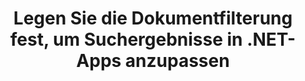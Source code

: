 ---
############################# Static ############################
layout: "auto-gen-gist"
draft: false
path: "de/search/net/filters/pot/"
otherformats: PDF DOC DOT DOCX DOCM DOTX DOTM TXT ODT OTT RTF XLS XLT XLSX XLSM XLSB XLTX XLTM XLA XLAM ODS OTS CSV TSV XML PPT PPS PPT PPTX PPTM POTX POTM PPSX PPSM ODP PST OST EML EMLX MSG ONE ZIP XHTML MHTML MD CHM EPUB FB2 

############################# Head ############################
head_title: "Passen Sie die Suchergebnisse an, indem Sie die Dokumentfilterung in .NET-Apps festlegen"
head_description: "GroupDocs.Search .NET API ermöglicht Softwareentwicklern, POT Documents-Dokumente zu durchsuchen und die Suchergebnisse anzupassen, indem sie die Dokumentfilterung in .NET-Apps anwenden."

############################# Header ############################
title: "Legen Sie die Dokumentfilterung fest, um Suchergebnisse in .NET-Apps anzupassen"
description: "Die .NET-API von GroupDocs.Search hilft Softwarefachleuten, Suchfunktionen für Dokumente hinzuzufügen und Suchergebnisse anzupassen, indem sie die Dokumentfilterung in ihren .NET-Apps anwenden."

######################### Download Button #######################
button:
    enable: true

############################# About ############################
about:
    enable: true
    title: "Wie wende ich die Dokumentfilterung im Suchergebnis über .NET an?"
    content: |
      Das Filtern ist eine sehr nützliche Technik, mit der Benutzer die Funktionalität überprüfen und verarbeiten können. Die Dokumentenfilterung bietet Benutzern eine einfache Möglichkeit, durch ihre Ergebnisse zu navigieren und zu finden, wonach sie suchen. Es gibt Benutzern auch die Möglichkeit, ihre Suche auf einen bestimmten Abschnitt oder einen bestimmten Dokumenttyp zu beschränken. GroupDocs.Search für .NET ist eine funktionsreiche Hochleistungs-API für die Dokumentensuche, die es Softwareentwicklern ermöglicht, Anwendungen zu erstellen, die eine Textsuche und Indexierung ermöglichen. Es unterstützt einige der gängigsten Dokumentenformate wie PDF, HTML, Outlook-E-Mail, Microsoft Office Word, Excel-Arbeitsblätter, PowerPoint-Präsentationen, Outlook MSG, PST und viele mehr. Die API unterstützt die Einstellung der Dokumentenablage für Suchergebnisse vollständig. Sie können verschiedene Arten von Filern verwenden, um Ihre Suchergebnisse anzupassen, z. B. Dateipfadfilter, Dateierweiterungsfilter, Attributfilter und viele mehr. Es ist auch möglich, Suchdokumentfilter zu kombinieren, indem Sie die booleschen Operatoren AND, OR & NOT usw. verwenden.

############################# content ############################
steps:
    enable: true
    block:
    - title_left: "Legen Sie den Dokumentfilter bei der Suche nach POT-Dokumenten über .NET fest"
      content_left: |
       GroupDocs.Search .NET API hilft Softwareentwicklern, Suchfunktionen in ihre .NET-Anwendung einzufügen. Das folgende .NET-Codebeispiel zeigt, wie Dokumentfilter beim Durchsuchen verschiedener Arten von Dokumenten mit nur wenigen Codezeilen angewendet werden.

      title_right: "Dokumentfilter beim Durchsuchen von POT Dokumenten anwenden"
      content_right: |
       * Zuerst müssen Sie den Pfad zum Indexordner und Dokumentenordner angeben.
        * Erstellen eines Index im angegebenen Ordner durch Aufrufen der Instanz der Klasse [Index](https://apireference.groupdocs.com/search/net/groupdocs.search/index/constructors/2).
        * Indexieren von Dokumenten aus dem angegebenen Ordner durch Aufrufen der Methode [Search](https://apireference.groupdocs.com/search/net/groupdocs.search/index/methods/search).
        * Erstellen eines Suchoptionsobjekts [SearchOptions](https://apireference.groupdocs.com/search/net/groupdocs.search.options/searchoptions)
        * Dokumentfilter durch Aufruf von [SearchDocumentFilter](https://apireference.groupdocs.com/search/net/groupdocs.search.options/searchoptions/properties/searchdocumentfilter) setzen
        * Suche starten und Suchergebnisse anzeigen
        
      gisthash: "77cafabe4e9c9256217b4326e26a59d0"
      gistfile: "set_document_filter_in_search_dotnet.cs"

    - title_left: "So kombinieren Sie Suchdokumentfilter über .NET"
      content_left: |
        GroupDocs.Search for .NET ermöglicht Softwareprogrammierern, Suchdokumentfilter während der Suche zu kombinieren, um zu steuern, welche der gefundenen Dokumente als Ergebnis der Suche in der C# .NET-Anwendung zurückgegeben werden sollen. Die folgenden .NET-Codebeispiele zeigen, wie Suchdokumentfilter mit booleschen Operatoren AND, OR, NOT usw. in C#-Anwendungen kombiniert werden. 

      title_right: "Kombinieren Sie Suchdokumentfilter beim Durchsuchen von POT-Dateien"
      content_right: |
       * Zuerst müssen Sie den Pfad zum Indexordner und Dokumentenordner angeben.
       * Erstellen eines UND-Verbundfilters, der alle FB2- und EPUB-Dokumente zurückgibt, die das Wort „Einstein“ in ihren vollständigen Pfaden enthalten
       * Filter1 erstellen durch Aufrufen von [SearchDocumentFilter](https://apireference.groupdocs.com/search/net/groupdocs.search.options/searchoptions/properties/searchdocumentfilter)
       * Erstellen Sie filter2 durch Aufrufen von [SearchDocumentFilter](https://apireference.groupdocs.com/search/net/groupdocs.search.options/searchoptions/properties/searchdocumentfilter)
       * Kombinieren Sie Filter, indem Sie die Methode [andFilter](https://apireference.groupdocs.com/search/net/groupdocs.search.options/searchdocumentfilter/methods/createand) aufrufen
       * Erstellen eines zusammengesetzten ODER-Filters, der alle DOC-, DOCX-, PDF- und alle Dokumente zurückgibt, die das Wort Einstein in ihren vollständigen Pfaden enthalten
       * Erstellen Sie filter3 durch Aufrufen von [SearchDocumentFilter](https://apireference.groupdocs.com/search/net/groupdocs.search.options/searchoptions/properties/searchdocumentfilter)
       * Erstellen Sie filter4 durch Aufrufen von [SearchDocumentFilter](https://apireference.groupdocs.com/search/net/groupdocs.search.options/searchoptions/properties/searchdocumentfilter)
       * Kombinieren Sie Filter, indem Sie die Methode [orFilter](https://apireference.groupdocs.com/search/net/groupdocs.search.options/searchdocumentfilter/methods/createor) aufrufen
       * Erstellen eines Filters, der alle gefundenen Dokumente mit Ausnahme von TXT-Dokumenten zurückgibt
       * Erstellen Sie filter4 durch Aufrufen von [SearchDocumentFilter](https://apireference.groupdocs.com/search/net/groupdocs.search.options/searchoptions/properties/searchdocumentfilter)
       * Filtern Sie nicht, indem Sie die Methode [notFilter](https://apireference.groupdocs.com/search/net/groupdocs.search.options/searchdocumentfilter/methods/createnot) aufrufen

      gisthash: "db4efe513cbd34925231be10a992f23c"
      gistfile: "combine_document_filter_in_search_dotnet.cs"
      
    - title_left: "System Anforderungen"
      content_left: |
       GroupDocs.Search für .NET wird auf allen wichtigen Plattformen und Betriebssystemen unterstützt. Um den vollständigen Leitfaden zu den Systemanforderungen zu erhalten, besuchen Sie bitte [Systemanforderungen](https://docs.groupdocs.com/search/net/system-requirements/), bevor Sie den folgenden Code ausführen. Stellen Sie bitte sicher, dass die folgenden Voraussetzungen auf Ihrem installiert sind System:
         * Betriebssysteme: Microsoft Windows, Linux, MacOS
         * Entwicklungsumgebung: Visual Studio, Xamarin, MonoDevelop usw
         * Frameworks: .NET Framework, .NET Standard, .NET Core, Mono
         * Holen Sie sich die neueste Version von GroupDocs.Search für .NET-APIs von [NuGet](https://www.nuget.org/packages/GroupDocs.search/)
        
      title_right: "Warum GroupDocs.Assembly verwenden"
      content_right: |
        * Suchindexerstellung sowohl im Speicher als auch auf der Festplatte.
        * Möglichkeit der Indizierung aus einer Datei, einem Stream oder einer Struktur.
        * Unterstützung für die Indexierung passwortgeschützter Dokumente.
        * Unterstützung für das Zusammenführen mehrerer Indizes.
        * Dokument während der Suchindizierung filtern.
        * Unterstützung der Rechtschreibprüfung während der Suche.
        * Mischzeichen werden vollständig unterstützt
        * Kombinieren verschiedener Suchtypen in einer Suchanfrage.
        * Einfache Suche nach Wörtern und regulären Ausdrücken wird unterstützt
        * Vollständige Unterstützung von Alias-Ersetzungen in Suchanfragen.

demos:
    enable: true
        

more_formats:
    enable: true


back_to_top:
    enable: true
---
